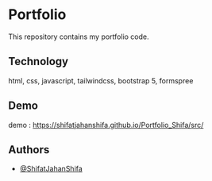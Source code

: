 
# Portfolio

This repository contains my portfolio code. 

## Technology

html, css, javascript, tailwindcss, bootstrap 5, formspree




## Demo

demo : https://shifatjahanshifa.github.io/Portfolio_Shifa/src/


## Authors

- [@ShifatJahanShifa](https://www.github.com/ShifatJahanShifa)

